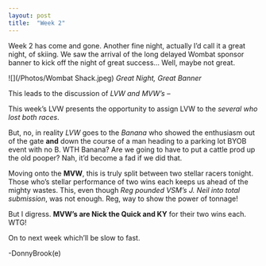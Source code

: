 ```yaml
---
layout: post
title:  "Week 2"
---
```


Week 2 has come and gone. Another fine night, actually I’d call it a great night, of skiing. 
We saw the arrival of the long delayed Wombat sponsor banner to kick off the night of great success… Well, maybe not great.

![](/Photos/Wombat Shack.jpeg)
*Great Night, Great Banner*

This leads to the discussion of *LVW and MVW’s* –
 
This week’s LVW presents the opportunity to assign LVW to the *several who lost both races*.
 
But, no, in reality *LVW* goes to the *Banana* who showed the enthusiasm out of the gate **and** down the course of a man heading to a parking lot BYOB event 
with no B. WTH Banana? Are we going to have to put a cattle prod up the old pooper? Nah, it’d become a fad if we did that.
 
Moving onto the **MVW**, this is truly split between two stellar racers tonight. Those who’s stellar performance of two wins each keeps us ahead of the 
mighty wastes. This, even though *Reg pounded VSM’s J. Neil into total submission*, was not enough. Reg, way to show the power of tonnage!
 
But I digress. **MVW’s are Nick the Quick and KY** for their two wins each. WTG!
 
On to next week which’ll be slow to fast.
 
-DonnyBrook(e)

